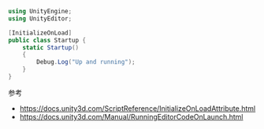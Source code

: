``` csharp
using UnityEngine;
using UnityEditor;

[InitializeOnLoad]
public class Startup {
    static Startup()
    {
        Debug.Log("Up and running");
    }
}
```

参考

-   https://docs.unity3d.com/ScriptReference/InitializeOnLoadAttribute.html
-   https://docs.unity3d.com/Manual/RunningEditorCodeOnLaunch.html